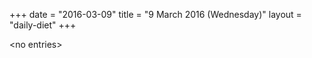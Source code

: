 +++
date = "2016-03-09"
title = "9 March 2016 (Wednesday)"
layout = "daily-diet"
+++


\<no entries\>

